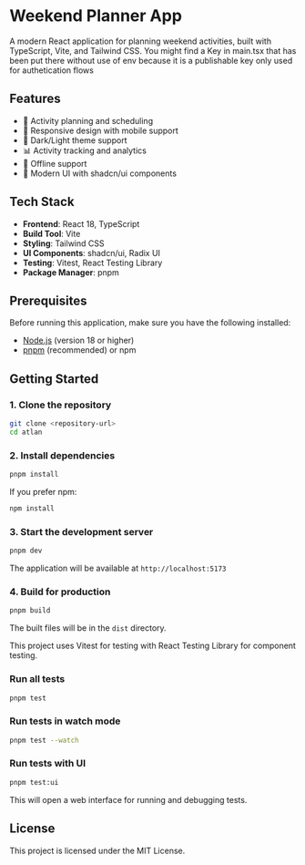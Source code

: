 # Weekend Planner App

A modern React application for planning weekend activities, built with TypeScript, Vite, and Tailwind CSS.
You might find a Key in main.tsx that has been put there without use of env because it is a publishable key only used for authetication flows

## Features

- 🎯 Activity planning and scheduling
- 📱 Responsive design with mobile support
- 🌙 Dark/Light theme support
- 📊 Activity tracking and analytics
- 🔄 Offline support
- 🎨 Modern UI with shadcn/ui components

## Tech Stack

- **Frontend**: React 18, TypeScript
- **Build Tool**: Vite
- **Styling**: Tailwind CSS
- **UI Components**: shadcn/ui, Radix UI
- **Testing**: Vitest, React Testing Library
- **Package Manager**: pnpm

## Prerequisites

Before running this application, make sure you have the following installed:

- [Node.js](https://nodejs.org/) (version 18 or higher)
- [pnpm](https://pnpm.io/) (recommended) or npm

## Getting Started

### 1. Clone the repository

```bash
git clone <repository-url>
cd atlan
```

### 2. Install dependencies

```bash
pnpm install
```

If you prefer npm:
```bash
npm install
```

### 3. Start the development server

```bash
pnpm dev
```

The application will be available at `http://localhost:5173`

### 4. Build for production

```bash
pnpm build
```

The built files will be in the `dist` directory.



This project uses Vitest for testing with React Testing Library for component testing.

### Run all tests

```bash
pnpm test
```

### Run tests in watch mode

```bash
pnpm test --watch
```

### Run tests with UI

```bash
pnpm test:ui
```

This will open a web interface for running and debugging tests.


## License

This project is licensed under the MIT License.
